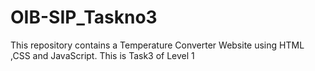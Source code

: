# OIB-SIP_Taskno3
This repository contains a Temperature Converter Website using HTML ,CSS and JavaScript. This is Task3 of Level 1 
